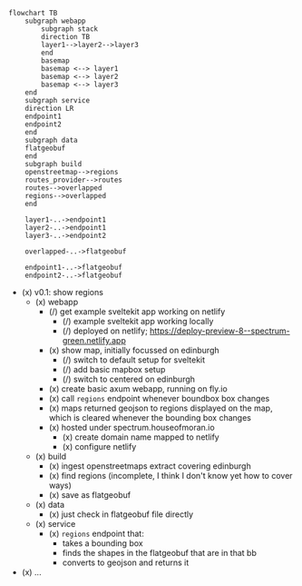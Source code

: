 ```mermaid
flowchart TB
    subgraph webapp
        subgraph stack
        direction TB
        layer1-->layer2-->layer3
        end
        basemap
        basemap <--> layer1
        basemap <--> layer2
        basemap <--> layer3
    end
    subgraph service
    direction LR
    endpoint1
    endpoint2
    end
    subgraph data
    flatgeobuf
    end
    subgraph build
    openstreetmap-->regions
    routes_provider-->routes
    routes-->overlapped
    regions-->overlapped
    end

    layer1-..->endpoint1
    layer2-..->endpoint1
    layer3-..->endpoint2

    overlapped-..->flatgeobuf

    endpoint1-..->flatgeobuf
    endpoint2-..->flatgeobuf
```

- (x) v0.1: show regions
  - (x) webapp
    - (/) get example sveltekit app working on netlify
      - (/) example sveltekit app working locally
      - (/) deployed on netlify; https://deploy-preview-8--spectrum-green.netlify.app
    - (x) show map, initially focussed on edinburgh
      - (/) switch to default setup for sveltekit
      - (/) add basic mapbox setup
      - (/) switch to centered on edinburgh
    - (x) create basic axum webapp, running on fly.io
    - (x) call `regions` endpoint whenever boundbox box changes
    - (x) maps returned geojson to regions displayed on the map, which is cleared whenever the bounding box changes
    - (x) hosted under spectrum.houseofmoran.io
      - (x) create domain name mapped to netlify
      - (x) configure netlify
  - (x) build
    - (x) ingest openstreetmaps extract covering edinburgh
    - (x) find regions (incomplete, I think I don't know yet how to cover ways)
    - (x) save as flatgeobuf
  - (x) data
    - (x) just check in flatgeobuf file directly
  - (x) service
    - (x) `regions` endpoint that:
      - takes a bounding box
      - finds the shapes in the flatgeobuf that are in that bb
      - converts to geojson and returns it
- (x) ...
